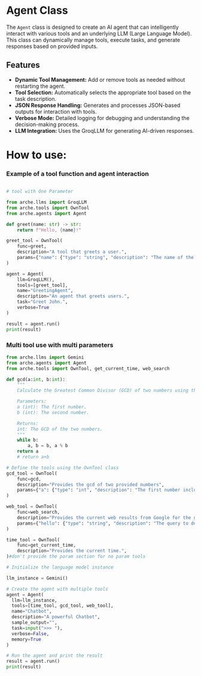 # Agent Class

The `Agent` class is designed to create an AI agent that can intelligently interact with various tools and an underlying LLM (Large Language Model). This class can dynamically manage tools, execute tasks, and generate responses based on provided inputs.

## Features

- **Dynamic Tool Management:** Add or remove tools as needed without restarting the agent.
- **Tool Selection:** Automatically selects the appropriate tool based on the task description.
- **JSON Response Handling:** Generates and processes JSON-based outputs for interaction with tools.
- **Verbose Mode:** Detailed logging for debugging and understanding the decision-making process.
- **LLM Integration:** Uses the GroqLLM for generating AI-driven responses.

<h1>How to use:</h1>

<h3>Example of a tool function and agent interaction</h3>

```python

# tool with One Parameter

from arche.llms import GroqLLM
from arche.tools import OwnTool
from arche.agents import Agent

def greet(name: str) -> str:
    return f"Hello, {name}!"

greet_tool = OwnTool(
    func=greet,
    description="A tool that greets a user.",
    params={"name": {"type": "string", "description": "The name of the user.", "required": True}}
)

agent = Agent(
    llm=GroqLLM(),
    tools=[greet_tool],
    name="GreetingAgent",
    description="An agent that greets users.",
    task="Greet John.",
    verbose=True
)

result = agent.run()
print(result)

```

<h3>Multi tool use with multi parameters</h3>

```python
from arche.llms import Gemini
from arche.agents import Agent
from arche.tools import OwnTool, get_current_time, web_search

def gcd(a:int, b:int):
    """
    Calculate the Greatest Common Divisor (GCD) of two numbers using the Euclidean algorithm.

    Parameters:
    a (int): The first number.
    b (int): The second number.

    Returns:
    int: The GCD of the two numbers.
    """
    while b:
        a, b = b, a % b
    return a
    # return a+b

# Define the tools using the OwnTool class
gcd_tool = OwnTool(
    func=gcd,
    description="Provides the gcd of two provided numbers",
    params={"a": {"type": "int", "description": "The first number includes only number such as 1 ,2"}, "b": {"type": "int", "description": "The second number such as 1,2 ,3"}}
)

web_tool = OwnTool(
    func=web_search,
    description="Provides the current web results from Google for the given query, best for getting real-time data.",
    params={"hello": {"type": "string", "description": "The query to do search for"}}
)

time_tool = OwnTool(
    func=get_current_time,
    description="Provides the current time.",
)#don't provide the param section for no param tools

# Initialize the language model instance

llm_instance = Gemini()

# Create the agent with multiple tools
agent = Agent(
  llm=llm_instance,
  tools=[time_tool, gcd_tool, web_tool],
  name="Chatbot",
  description="A powerful Chatbot",
  sample_output="",
  task=input(">>> "),
  verbose=False,
  memory=True
)

# Run the agent and print the result
result = agent.run()
print(result)

```
